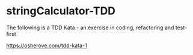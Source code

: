 # stringCalculator-TDD

The following is a TDD Kata - an exercise in coding, refactoring and test-first

https://osherove.com/tdd-kata-1
